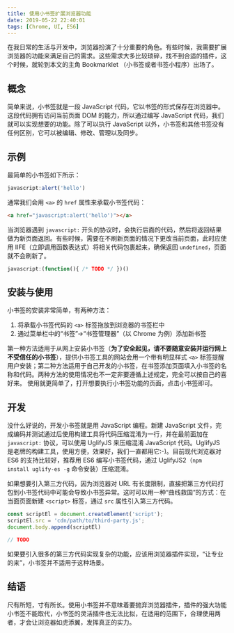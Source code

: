 ```yaml
---
title: 使用小书签扩展浏览器功能
date: 2019-05-22 22:40:01
tags: [Chrome, UI, ES6]
---
```


在我日常的生活与开发中，浏览器扮演了十分重要的角色。有些时候，我需要扩展浏览器的功能来满足自己的需求。这些需求大多比较琐碎，找不到合适的插件，这个时候，就轮到本文的主角 Bookmarklet （小书签或者书签小程序）出场了。

## 概念
简单来说，小书签就是一段 JavaScript 代码，它以书签的形式保存在浏览器中。这段代码拥有访问当前页面 DOM 的能力，所以通过编写 JavaScript 代码，我们就可以实现想要的功能。除了可以执行 JavaScript 以外，小书签和其他书签没有任何区别，它可以被编辑、修改、管理以及同步。

## 示例
最简单的小书签如下所示：
```js
javascript:alert('hello')
```
通常我们会用 `<a>` 的 `href` 属性来承载小书签代码：
```html
<a href="javascript:alert('hello')"></a>
```
当浏览器遇到 `javascript:` 开头的协议时，会执行后面的代码，然后将返回结果做为新页面返回。有些时候，需要在不刷新页面的情况下更改当前页面，此时应使用 IIFE（立即调用函数表达式）将相关代码包裹起来，确保返回 `undefined`，页面就不会刷新了。
```js
javascript:(function(){ /* TODO */ })() 
```

## 安装与使用
小书签的安装非常简单，有两种方法：
1. 将承载小书签代码的 `<a>` 标签拖放到浏览器的书签栏中
2. 通过菜单栏中的“书签”->“书签管理器”（以 Chrome 为例）添加新书签

第一种方法适用于从网上安装小书签（**为了安全起见，请不要随意安装并运行网上不受信任的小书签**），提供小书签工具的网站会用一个带有明显样式 `<a>` 标签提醒用户安装；第二种方法适用于自己开发的小书签，在书签添加页面填入小书签的名称和代码。两种方法的使用情况也不一定非要遵循上述规定，完全可以按自己的喜好来。
使用就更简单了，打开想要执行小书签功能的页面，点击小书签即可。

## 开发
没什么好说的，开发小书签就是用 JavaScript 编程。新建 JavaScript 文件，完成编码并测试通过后使用构建工具将代码压缩混淆为一行，并在最前面加在 `javascript:` 协议，可以使用 UglifyJS 来压缩混淆 JavaScript 代码。UglifyJS 是老牌的构建工具，使用方便，效果好，我们一直都用它:-)。目前现代浏览器对 ES6 的支持比较好，推荐用 ES6 编写小书签代码，通过 UglifyJS2（`npm install uglify-es -g` 命令安装）压缩混淆。

如果想要引入第三方代码，因为浏览器对 URL 有长度限制，直接把第三方代码打包到小书签代码中可能会导致小书签异常。这时可以用一种“曲线救国”的方式：在当面页面新建 `<script>` 标签，通过 `src` 属性引入第三方代码。
```js
const scriptEl = document.createElement('script');
scriptEl.src = 'cdn/path/to/third-party.js';
document.body.append(scriptEl)

// TODO
```
如果要引入很多的第三方代码实现复杂的功能，应该用浏览器插件实现，“让专业的来”，小书签并不适用于这种场景。

## 结语
尺有所短，寸有所长。使用小书签并不意味着要抛弃浏览器插件，插件的强大功能小书签不能取代，小书签的灵活插件也无法比拟，在适用的范围下，合理使用两者，才会让浏览器如虎添翼，发挥真正的实力。
